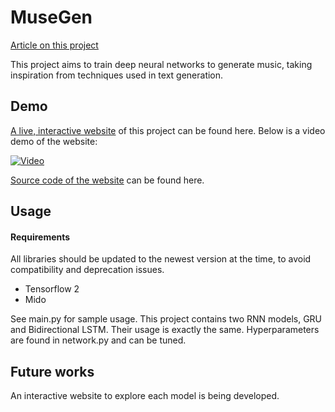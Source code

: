 # MuseGen

[Article on this project](https://bowenfeng.tech/projects/ai/2021/09/29/musegen.html)

This project aims to train deep neural networks to generate music,
taking inspiration from techniques used in text generation.

## Demo

[A live, interactive website](http://18.224.212.77:8080/) of this project can be found here. Below is a video demo of the website:

[![Video](http://img.youtube.com/vi/-TX8kUK7zos/0.jpg)](http://www.youtube.com/watch?v=-TX8kUK7zos)

[Source code of the website](https://github.com/thebowenfeng/MuseGenWebsite/) can be found here.

## Usage

#### Requirements

All libraries should be updated to the newest version at the time,
to avoid compatibility and deprecation issues.

- Tensorflow 2
- Mido

See main.py for sample usage. This project contains two RNN models,
GRU and Bidirectional LSTM. Their usage is exactly the same. Hyperparameters
are found in network.py and can be tuned.

## Future works

An interactive website to explore each model is being developed.
